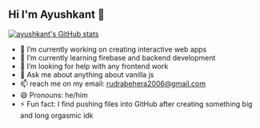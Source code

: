## Hi I'm Ayushkant 👋


[![ayushkant's GitHub stats](https://github-readme-stats.vercel.app/api?username=Graffian)](https://github.com/Graffian/github-readme-stats)



- 🔭 I’m currently working on creating interactive web apps
- 🌱 I’m currently learning firebase and backend development 
- 🤔 I’m looking for help with any frontend work
- 💬 Ask me about anything about vanilla js
- 📫 reach me on my email: rudrabehera2006@gmail.com 
- 😄 Pronouns: he/him
- ⚡ Fun fact: I find pushing files into GitHub after creating something big and long orgasmic idk

